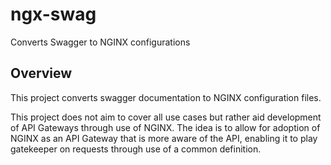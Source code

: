 # ngx-swag
Converts Swagger to NGINX configurations

## Overview
This project converts swagger documentation to NGINX configuration files.

This project does not aim to cover all use cases but rather aid development
of API Gateways through use of NGINX. The idea is to allow for adoption of
NGINX as an API Gateway that is more aware of the API, enabling it to play
gatekeeper on requests through use of a common definition.

